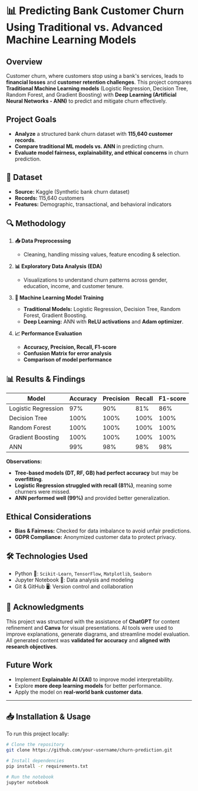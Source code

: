 # 📊 Predicting Bank Customer Churn Using Traditional vs. Advanced Machine Learning Models

## Overview
Customer churn, where customers stop using a bank's services, leads to **financial losses** and **customer retention challenges**. This project compares **Traditional Machine Learning models** (Logistic Regression, Decision Tree, Random Forest, and Gradient Boosting) with **Deep Learning (Artificial Neural Networks - ANN)** to predict and mitigate churn effectively.

##  Project Goals
-  **Analyze** a structured bank churn dataset with **115,640 customer records**.
-  **Compare traditional ML models vs. ANN** in predicting churn.
-  **Evaluate model fairness, explainability, and ethical concerns** in churn prediction.

## 📂 Dataset
- **Source:** Kaggle (Synthetic bank churn dataset)
- **Records:** 115,640 customers
- **Features:** Demographic, transactional, and behavioral indicators

## 🔍 Methodology
1. **📥 Data Preprocessing**
   - Cleaning, handling missing values, feature encoding & selection.

2. **📊 Exploratory Data Analysis (EDA)**
   - Visualizations to understand churn patterns across gender, education, income, and customer tenure.

3. **🤖 Machine Learning Model Training**
   - **Traditional Models:** Logistic Regression, Decision Tree, Random Forest, Gradient Boosting.
   - **Deep Learning:** ANN with **ReLU activations** and **Adam optimizer**.

4. **📈 Performance Evaluation**
   - **Accuracy, Precision, Recall, F1-score**
   - **Confusion Matrix for error analysis**
   - **Comparison of model performance**

## 📊 Results & Findings
| **Model**              | **Accuracy** | **Precision** | **Recall** | **F1-score** |
|------------------------|-------------|--------------|------------|-------------|
| Logistic Regression   | 97%         | 90%          | 81%        | 86%         |
| Decision Tree         | 100%        | 100%         | 100%       | 100%        |
| Random Forest        | 100%        | 100%         | 100%       | 100%        |
| Gradient Boosting     | 100%        | 100%         | 100%       | 100%        |
| ANN                  | 99%         | 98%          | 98%        | 98%         |

 **Observations:**
- **Tree-based models (DT, RF, GB) had perfect accuracy** but may be **overfitting**.
- **Logistic Regression struggled with recall (81%)**, meaning some churners were missed.
- **ANN performed well (99%)** and provided better generalization.

##  Ethical Considerations
- **Bias & Fairness:** Checked for data imbalance to avoid unfair predictions.
- **GDPR Compliance:** Anonymized customer data to protect privacy.

## 🛠️ Technologies Used
- Python 🐍: `Scikit-Learn`, `TensorFlow`, `Matplotlib`, `Seaborn`
- Jupyter Notebook 📒: Data analysis and modeling
- Git & GitHub 🖥️: Version control and collaboration

## 📜 Acknowledgments
This project was structured with the assistance of **ChatGPT** for content refinement and **Canva** for visual presentations. AI tools were used to improve explanations, generate diagrams, and streamline model evaluation. All generated content was **validated for accuracy** and **aligned with research objectives**.

##  Future Work
- Implement **Explainable AI (XAI)** to improve model interpretability.
- Explore **more deep learning models** for better performance.
- Apply the model on **real-world bank customer data**.

---

## 📥 Installation & Usage
To run this project locally:
```bash
# Clone the repository
git clone https://github.com/your-username/churn-prediction.git

# Install dependencies
pip install -r requirements.txt

# Run the notebook
jupyter notebook

